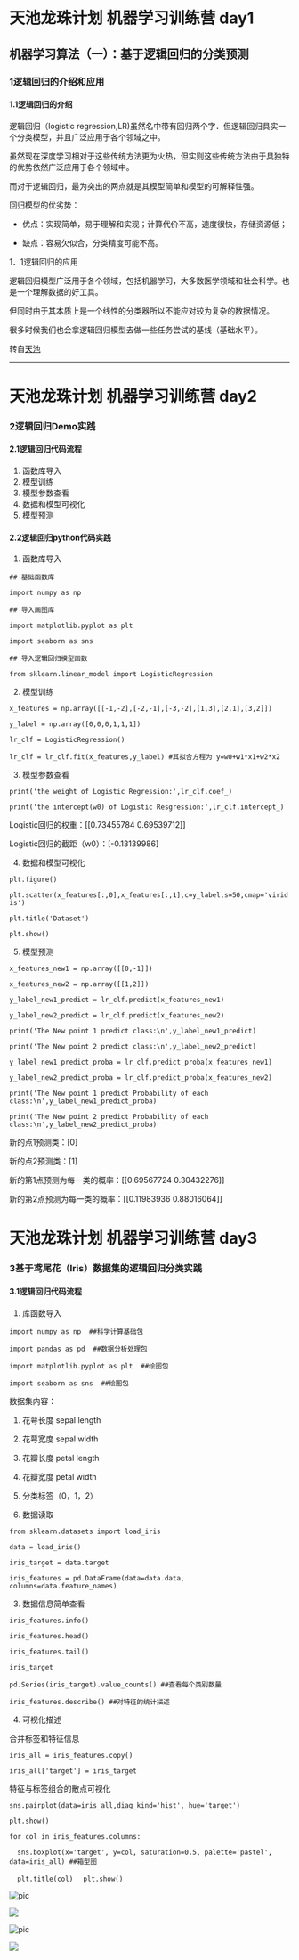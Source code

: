 # 天池龙珠计划 机器学习训练营 day1
## 机器学习算法（一）：基于逻辑回归的分类预测
### 1逻辑回归的介绍和应用
#### 1.1逻辑回归的介绍
逻辑回归（logistic regression,LR)虽然名中带有回归两个字．但逻辑回归具实一个分类模型，并且广泛应用于各个领域之中。

虽然现在深度学习相对于这些传统方法更为火热，但实则这些传统方法由于具独特的优势依然广泛应用于各个领域中。

而对于逻辑回归，最为突出的两点就是其模型简单和模型的可解释性强。

回归模型的优劣势：

- 优点：实现简单，易于理解和实现；计算代价不高，速度很快，存储资源低；

- 缺点：容易欠似合，分类精度可能不高。

1．1逻辑回归的应用

逻辑回归模型广泛用于各个领域，包括机器学习，大多数医学领域和社会科学。也是一个理解数据的好工具。

但同时由于其本质上是一个线性的分类器所以不能应对较为复杂的数据情况。

很多时候我们也会拿逻辑回归模型去做一些任务尝试的基线（基础水平）。

  转自[天池](https://dsw-dev.data.aliyun.com/?spm=5176.20222472.J_3678908510.1.1a0b67c2UeRr4Y#/?fileUrl=http://tianchi-media.oss-cn-beijing.aliyuncs.com/DSW/1back/back.ipynb&fileName=back.ipynb)

---

# 天池龙珠计划 机器学习训练营 day2
### 2逻辑回归Demo实践
#### 2.1逻辑回归代码流程
1. 函数库导入
2. 模型训练
3. 模型参数查看
4. 数据和模型可视化
5. 模型预测
#### 2.2逻辑回归python代码实践
1. 函数库导入

`## 基础函数库`

`import numpy as np`

`## 导入画图库`

`import matplotlib.pyplot as plt`

`import seaborn as sns`

`## 导入逻辑回归模型函数`

`from sklearn.linear_model import LogisticRegression`

2. 模型训练

`x_features = np.array([[-1,-2],[-2,-1],[-3,-2],[1,3],[2,1],[3,2]])`

`y_label = np.array([0,0,0,1,1,1])`

`lr_clf = LogisticRegression()`

`lr_clf = lr_clf.fit(x_features,y_label) #其拟合方程为 y=w0+w1*x1+w2*x2`

3. 模型参数查看

`print('the weight of Logistic Regression:',lr_clf.coef_)`

`print('the intercept(w0) of Logistic Resgression:',lr_clf.intercept_)`

Logistic回归的权重：[[0.73455784 0.69539712]]

Logistic回归的截距（w0）：[-0.13139986]

4. 数据和模型可视化

`plt.figure()`

`plt.scatter(x_features[:,0],x_features[:,1],c=y_label,s=50,cmap='viridis')`

`plt.title('Dataset')`

`plt.show()`

5. 模型预测

`x_features_new1 = np.array([[0,-1]])`

`x_features_new2 = np.array([[1,2]])`

`y_label_new1_predict = lr_clf.predict(x_features_new1)`

`y_label_new2_predict = lr_clf.predict(x_features_new2)`

`print('The New point 1 predict class:\n',y_label_new1_predict)`

`print('The New point 2 predict class:\n',y_label_new2_predict)`

`y_label_new1_predict_proba = lr_clf.predict_proba(x_features_new1)`

`y_label_new2_predict_proba = lr_clf.predict_proba(x_features_new2)`

`print('The New point 1 predict Probability of each class:\n',y_label_new1_predict_proba)`

`print('The New point 2 predict Probability of each class:\n',y_label_new2_predict_proba)`

新的点1预测类：[0]

新的点2预测类：[1]

新的第1点预测为每一类的概率：[[0.69567724 0.30432276]]

新的第2点预测为每一类的概率：[[0.11983936 0.88016064]]

# 天池龙珠计划 机器学习训练营 day3
### 3基于鸢尾花（Iris）数据集的逻辑回归分类实践
#### 3.1逻辑回归代码流程
1. 库函数导入

`import numpy as np  ##科学计算基础包`

`import pandas as pd  ##数据分析处理包`

`import matplotlib.pyplot as plt  ##绘图包`

`import seaborn as sns  ##绘图包`

数据集内容：

1. 花萼长度 sepal length
2. 花萼宽度 sepal width
3. 花瓣长度 petal length
4. 花瓣宽度 petal width
5. 分类标签（0，1，2）

2. 数据读取

`from sklearn.datasets import load_iris`

`data = load_iris()`

`iris_target = data.target`

`iris_features = pd.DataFrame(data=data.data, columns=data.feature_names)`

3. 数据信息简单查看

`iris_features.info()`

`iris_features.head()`

`iris_features.tail()`

`iris_target`

`pd.Series(iris_target).value_counts() ##查看每个类别数量`

`iris_features.describe() ##对特征的统计描述`

4. 可视化描述

合并标签和特征信息

`iris_all = iris_features.copy()`

`iris_all['target'] = iris_target`

特征与标签组合的散点可视化

`sns.pairplot(data=iris_all,diag_kind='hist', hue='target')`

`plt.show()`

`for col in iris_features.columns:`

`  sns.boxplot(x='target', y=col, saturation=0.5, palette='pastel', data=iris_all) ##箱型图`

`  plt.title(col)`
`  plt.show()`

![pic](https://github.com/oumiga12/oumiga12.GitHub.io/blob/main/3Dscatter.png)

<img src="https://github.com/oumiga12/oumiga12.GitHub.io/blob/main/3Dscatter.png" width="%50" height="%50" />

![pic](https://github.com/oumiga12/oumiga12.GitHub.io/blob/main/3Dscatter1.png)

<img src="https://github.com/oumiga12/oumiga12.GitHub.io/blob/main/3Dscatter1.png" width="%50" height="%50" />


















